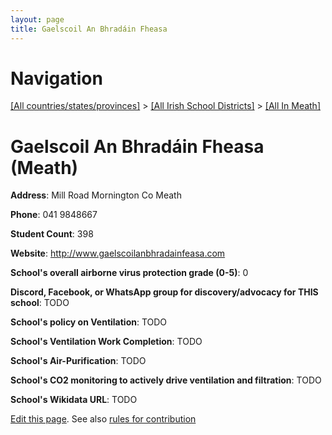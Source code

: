 ```yaml
---
layout: page
title: Gaelscoil An Bhradáin Fheasa
---
```

# Navigation

[[All countries/states/provinces]](../../..) > [[All Irish School Districts]](../..) > [[All In Meath]](..)

# Gaelscoil An Bhradáin Fheasa (Meath)

**Address**: Mill Road Mornington Co Meath

**Phone**: 041 9848667

**Student Count**: 398

**Website**: <http://www.gaelscoilanbhradainfeasa.com>

**School's overall airborne virus protection grade (0-5)**: 0

**Discord, Facebook, or WhatsApp group for discovery/advocacy for THIS school**: TODO

**School's policy on Ventilation**: TODO

**School's Ventilation Work Completion**: TODO

**School's Air-Purification**: TODO

**School's CO2 monitoring to actively drive ventilation and filtration**: TODO

**School's Wikidata URL**: TODO


[Edit this page](https://github.com/ventilate-schools/Ireland/edit/main/./Meath/Gaelscoil_An_Bhradáin_Fheasa.md). See also [rules for contribution](../../../contribution-rules/)